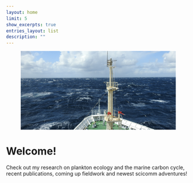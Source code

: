 ```yaml
---
layout: home
limit: 5
show_excerpts: true
entries_layout: list
description: ""
---
```

<figure>
  <img src="/assets/images/Umitaka_title.jpg" alt="">
</figure>

# Welcome!

Check out my research on plankton ecology and the marine carbon cycle, recent publications, coming up fieldwork and newest scicomm adventures!

